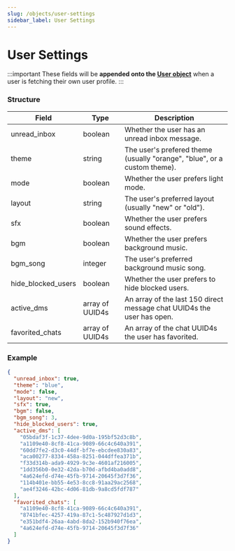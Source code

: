 ```yaml
---
slug: /objects/user-settings
sidebar_label: User Settings
---
```


# User Settings

:::important
These fields will be **appended onto the [User object](/objects/user)** when a user is fetching their own user profile.
:::

### Structure

<!-- prettier-ignore-start -->
| Field | Type | Description |
| - | - | - |
| unread_inbox | boolean | Whether the user has an unread inbox message. |
| theme | string | The user's prefered theme (usually "orange", "blue", or a custom theme). |
| mode | boolean | Whether the user prefers light mode. |
| layout | string | The user's preferred layout (usually "new" or "old"). |
| sfx | boolean | Whether the user prefers sound effects. |
| bgm | boolean | Whether the user prefers background music. |
| bgm_song | integer | The user's preferred background music song. |
| hide_blocked_users | boolean | Whether the user prefers to hide blocked users. |
| active_dms | array of UUID4s | An array of the last 150 direct message chat UUID4s the user has open. |
| favorited_chats | array of UUID4s | An array of the chat UUID4s the user has favorited. |
<!-- prettier-ignore-end -->

### Example

```json
{
  "unread_inbox": true,
  "theme": "blue",
  "mode": false,
  "layout": "new",
  "sfx": true,
  "bgm": false,
  "bgm_song": 3,
  "hide_blocked_users": true,
  "active_dms": [
    "05bdaf3f-1c37-4dee-9d0a-195bf52d3c8b",
    "a1109e40-8cf8-41ca-9089-66c4c640a391",
    "60dd7fe2-d3c0-44df-bf7e-ebcdee830a83",
    "aca00277-8334-458a-8251-044dffea371b",
    "f33d314b-ada9-4929-9c3e-4601af216005",
    "1dd356b0-0e32-42da-b70d-afbd4ba0add8",
    "4a624efd-d74e-45fb-9714-20645f3d7f36",
    "114b401e-bb55-4e53-8cc8-91aa29ac2568",
    "ae4f3246-42bc-4d06-81db-9a8cd5fdf787"
  ],
  "favorited_chats": [
    "a1109e40-8cf8-41ca-9089-66c4c640a391",
    "8741bfec-4257-419a-87c1-5c487927d1d3",
    "e351bdf4-26aa-4abd-8da2-152b940f76ea",
    "4a624efd-d74e-45fb-9714-20645f3d7f36"
  ]
}
```
